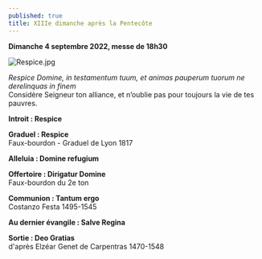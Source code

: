 ```yaml
---
published: true
title: XIIIe dimanche après la Pentecôte
---
```

**Dimanche 4 septembre 2022, messe de 18h30**  

![Respice.jpg]({{site.baseurl}}/images/Respice.jpg)

*Respice Domine, in testamentum tuum, et animas pauperum tuorum ne derelinquas in finem*  
Considère Seigneur ton alliance, et n’oublie pas pour toujours la vie de tes pauvres.

**Introit : Respice**

**Graduel : Respice**  
Faux-bourdon - Graduel de Lyon 1817

**Alleluia : Domine refugium**

**Offertoire : Dirigatur Domine**  
Faux-bourdon du 2e ton

**Communion : Tantum ergo**  
Costanzo Festa 1495-1545

**Au dernier évangile : Salve Regina**

**Sortie : Deo Gratias**  
d'après Elzéar Genet de Carpentras 1470-1548

